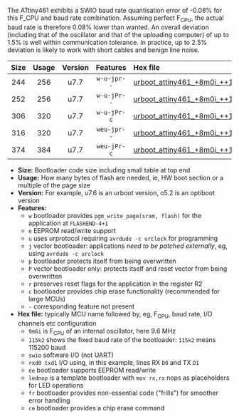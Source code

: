 The ATtiny461 exhibits a SWIO baud rate quantisation error of -0.08% for this F_CPU and baud rate combination. Assuming perfect F<sub>CPU</sub>, the actual baud rate is therefore 0.08% lower than wanted. An overall deviation (including that of the oscillator and that of the uploading computer) of up to 1.5% is well within communication tolerance. In practice, up to 2.5% deviation is likely to work with short cables and benign line noise.

|Size|Usage|Version|Features|Hex file|
|:-:|:-:|:-:|:-:|:--|
|244|256|u7.7|`w-u-jpr--`|[urboot_attiny461_+8m0i_++19k2_swio_rxb0_txb1_lednop.hex](https://raw.githubusercontent.com/stefanrueger/urboot.hex/main/mcus/attiny461/internal_oscillator/fcpu_+8m0i/br_++19k2/urboot_attiny461_+8m0i_++19k2_swio_rxb0_txb1_lednop.hex)|
|252|256|u7.7|`w-u-jPr--`|[urboot_attiny461_+8m0i_++19k2_swio_rxb0_txb1.hex](https://raw.githubusercontent.com/stefanrueger/urboot.hex/main/mcus/attiny461/internal_oscillator/fcpu_+8m0i/br_++19k2/urboot_attiny461_+8m0i_++19k2_swio_rxb0_txb1.hex)|
|306|320|u7.7|`w-u-jPr-c`|[urboot_attiny461_+8m0i_++19k2_swio_rxb0_txb1_lednop_fr_ce.hex](https://raw.githubusercontent.com/stefanrueger/urboot.hex/main/mcus/attiny461/internal_oscillator/fcpu_+8m0i/br_++19k2/urboot_attiny461_+8m0i_++19k2_swio_rxb0_txb1_lednop_fr_ce.hex)|
|316|320|u7.7|`weu-jpr--`|[urboot_attiny461_+8m0i_++19k2_swio_rxb0_txb1_ee_lednop.hex](https://raw.githubusercontent.com/stefanrueger/urboot.hex/main/mcus/attiny461/internal_oscillator/fcpu_+8m0i/br_++19k2/urboot_attiny461_+8m0i_++19k2_swio_rxb0_txb1_ee_lednop.hex)|
|374|384|u7.7|`weu-jPr-c`|[urboot_attiny461_+8m0i_++19k2_swio_rxb0_txb1_ee_lednop_fr_ce.hex](https://raw.githubusercontent.com/stefanrueger/urboot.hex/main/mcus/attiny461/internal_oscillator/fcpu_+8m0i/br_++19k2/urboot_attiny461_+8m0i_++19k2_swio_rxb0_txb1_ee_lednop_fr_ce.hex)|

- **Size:** Bootloader code size including small table at top end
- **Usage:** How many bytes of flash are needed, ie, HW boot section or a multiple of the page size
- **Version:** For example, u7.6 is an urboot version, o5.2 is an optiboot version
- **Features:**
  + `w` bootloader provides `pgm_write_page(sram, flash)` for the application at `FLASHEND-4+1`
  + `e` EEPROM read/write support
  + `u` uses urprotocol requiring `avrdude -c urclock` for programming
  + `j` vector bootloader: applications *need to be patched externally*, eg, using `avrdude -c urclock`
  + `p` bootloader protects itself from being overwritten
  + `P` vector bootloader only: protects itself and reset vector from being overwritten
  + `r` preserves reset flags for the application in the register R2
  + `c` bootloader provides chip erase functionality (recommended for large MCUs)
  + `-` corresponding feature not present
- **Hex file:** typically MCU name followed by, eg, F<sub>CPU</sub>, baud rate, I/O channels etc configuration
  + `9m6i` is F<sub>CPU</sub> of an internal oscillator, here 9.6 MHz
  + `115k2` shows the fixed baud rate of the bootloader: `115k2` means 115200 baud
  + `swio` software I/O (not UART)
  + `rxd0 txd1` I/O using, in this example, lines RX `D0` and TX `D1`
  + `ee` bootloader supports EEPROM read/write
  + `lednop` is a template bootloader with `mov rx,rx` nops as placeholders for LED operations
  + `fr` bootloader provides non-essential code ("frills") for smoother error handling
  + `ce` bootloader provides a chip erase command
